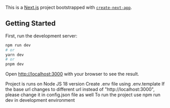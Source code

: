 This is a [Next.js](https://nextjs.org/) project bootstrapped with [`create-next-app`](https://github.com/vercel/next.js/tree/canary/packages/create-next-app).

## Getting Started

First, run the development server:

```bash
npm run dev
# or
yarn dev
# or
pnpm dev
```

Open [http://localhost:3000](http://localhost:3000) with your browser to see the result.

Project is runs on Node JS 18 version
Create .env file using .env.template
If the base url changes to different url instead of "http://localhost:3000", please change it in config.json file as well
To run the project use
  npm run dev
  in development environment
